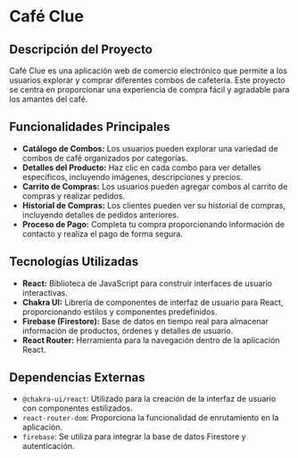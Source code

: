 # Café Clue

## Descripción del Proyecto

Café Clue es una aplicación web de comercio electrónico que permite a los usuarios explorar y comprar diferentes combos de cafetería. Este proyecto se centra en proporcionar una experiencia de compra fácil y agradable para los amantes del café.

## Funcionalidades Principales

- **Catálogo de Combos:** Los usuarios pueden explorar una variedad de combos de café organizados por categorías.
- **Detalles del Producto:** Haz clic en cada combo para ver detalles específicos, incluyendo imágenes, descripciones y precios.
- **Carrito de Compras:** Los usuarios pueden agregar combos al carrito de compras y realizar pedidos.
- **Historial de Compras:** Los clientes pueden ver su historial de compras, incluyendo detalles de pedidos anteriores.
- **Proceso de Pago:** Completa tu compra proporcionando información de contacto y realiza el pago de forma segura.

## Tecnologías Utilizadas

- **React:** Biblioteca de JavaScript para construir interfaces de usuario interactivas.
- **Chakra UI:** Librería de componentes de interfaz de usuario para React, proporcionando estilos y componentes predefinidos.
- **Firebase (Firestore):** Base de datos en tiempo real para almacenar información de productos, órdenes y detalles de usuario.
- **React Router:** Herramienta para la navegación dentro de la aplicación React.

## Dependencias Externas

- `@chakra-ui/react`: Utilizado para la creación de la interfaz de usuario con componentes estilizados.
- `react-router-dom`: Proporciona la funcionalidad de enrutamiento en la aplicación.
- `firebase`: Se utiliza para integrar la base de datos Firestore y autenticación.
